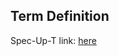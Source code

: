 ## Term Definition

Spec-Up-T link: <a href='https://weboftrust.github.io/WOT-terms/docs/glossary/vdr'>here</a>
